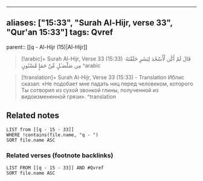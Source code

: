 
---
aliases: ["15:33", "Surah Al-Hijr, verse 33", "Qur'an 15:33"]
tags: Qvref
---

parent:: [[q - Al-Hijr (15)|Al-Hijr]]

> [!arabic]+ Surah Al-Hijr, Verse 33 (15:33)
> <span class="quran-arabic">قَالَ لَمْ أَكُن لِّأَسْجُدَ لِبَشَرٍ خَلَقْتَهُۥ مِن صَلْصَـٰلٍ مِّنْ حَمَإٍ مَّسْنُونٍ</span>
^arabic

> [!translation]+ Surah Al-Hijr, Verse 33 (15:33) - Translation
> Иблис сказал: «Не подобает мне падать ниц перед человеком, которого Ты сотворил из сухой звонкой глины, полученной из видоизмененной грязи».
^translation



## Related notes
```dataview
LIST from [[q - 15 - 33]]
WHERE !contains(file.name, "q - ")
SORT file.name ASC
```

### Related verses (footnote backlinks)
```dataview
LIST FROM [[q - 15 - 33]] AND #Qvref
SORT file.name ASC
```


